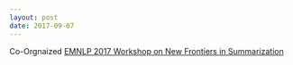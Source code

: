 ```yaml
---
layout: post
date: 2017-09-07
---
```


Co-Orgnaized [EMNLP 2017 Workshop on New Frontiers in Summarization](https://summarization2017.github.io/)